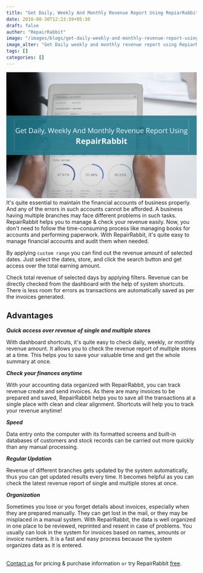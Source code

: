 ```yaml
---
title: "Get Daily, Weekly And Monthly Revenue Report Using RepiarRabbit"
date: 2018-08-30T12:23:59+05:30
draft: false
auther: "RepairRabbit"
image: "/images/blogs/get-daily-weekly-and-monthly-revenue-report-using-repiarrabbit.jpg"
image_alter: "Get Daily weekly and monthly revenue report using RepiarRabbit"
tags: []
categories: []
---
```


<img src="/images/blogs/get-daily-weekly-and-monthly-revenue-report-using-repiarrabbit.jpg" alt="Get Daily weekly and monthly revenue report using RepiarRabbit" />
 
<br>
It's quite essential to maintain the financial accounts of business properly. And any of the errors in such accounts cannot be afforded. A business having multiple branches may face different problems in such tasks. RepairRabbit helps you to manage & check your revenue easily. Now, you don't need to follow the time-consuming process like managing books for accounts and performing paperwork. With RepairRabbit, it's quite easy to manage financial accounts and audit them when needed. 


By applying `custom range` you can find out the revenue amount of selected dates. Just select the dates, store, and click the search button and get access over the total earning amount.

Check total revenue of selected days by applying filters. Revenue can be directly checked from the dashboard with the help of system shortcuts. There is less room for errors as transactions are automatically saved as per the invoices generated.


## Advantages 

___Quick access over revenue of single and multiple stores___

With dashboard shortcuts, it's quite easy to check daily, weekly, or monthly revenue amount. It allows you to check the revenue report of multiple stores at a time. This helps you to save your valuable time and get the whole summary at once.

___Check your finances anytime___

With your accounting data organized with RepairRabbit, you can track revenue create and send invoices. As there are many invoices to be prepared and saved, RepairRabbit helps you to save all the transactions at a single place with clean and clear alignment. Shortcuts will help you to track your revenue anytime! 

___Speed___

Data entry onto the computer with its formatted screens and built-in databases of customers and stock records can be carried out more quickly than any manual processing. 

___Regular Updation___

Revenue of different branches gets updated by the system automatically, thus you can get updated results every time. It becomes helpful as you can check the latest revenue report of single and multiple stores at once. 

___Organization___

Sometimes you lose or you forget details about invoices, especially when they are prepared manually. They can get lost in the mail, or they may be misplaced in a manual system. With RepairRabbit, the data is well organized in one place to be reviewed, reprinted and resent in case of problems. You usually can look in the system for invoices based on names, amounts or invoice numbers. It is a fast and easy process because the system organizes data as it is entered.
<br>
<br>

<a href="mailto:sales@repairrabbit.co?subject=Query of RepairRabbit" target="_blank">Contact us</a> for pricing & purchase information `or` try RepairRabbit <a href="https://demo.repairrabbit.co/admin" rel="noopener" target="_blank" title="RepairRabbit Demo">free</a>.

<br>
